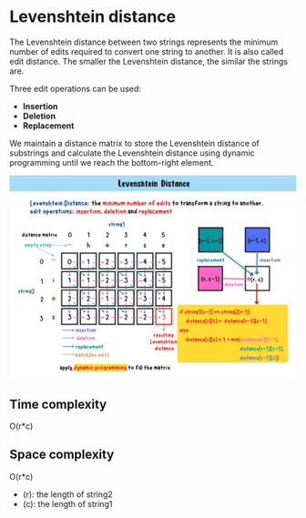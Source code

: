 # Levenshtein distance
The Levenshtein distance between two strings represents the minimum number of edits required to convert one string to another. 
It is also called edit distance. The smaller the Levenshtein distance, the similar the strings are.

Three edit operations can be used:
- **Insertion**
- **Deletion**
- **Replacement**

We maintain a distance matrix to store the Levenshtein distance of substrings and calculate the 
Levenshtein distance using dynamic programming until we reach the bottom-right element.

![Levenshtein distance](./levenshtein-distance.webp)

## Time complexity
O(r*c)
 
## Space complexity
O(r*c)

- \(r\): the length of string2
- \(c\): the length of string1
